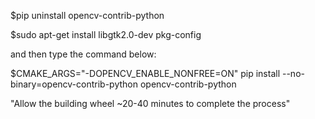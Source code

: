 $pip uninstall opencv-contrib-python

$sudo apt-get install libgtk2.0-dev pkg-config

and then type the command below:

$CMAKE_ARGS="-DOPENCV_ENABLE_NONFREE=ON" pip install --no-binary=opencv-contrib-python opencv-contrib-python

"Allow the building wheel ~20-40 minutes to complete the process"
